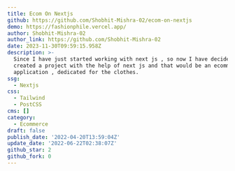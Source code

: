 ```yaml
---
title: Ecom On Nextjs
github: https://github.com/Shobhit-Mishra-02/ecom-on-nextjs
demo: https://fashionphile.vercel.app/
author: Shobhit-Mishra-02
author_link: https://github.com/Shobhit-Mishra-02
date: 2023-11-30T09:59:15.958Z
description: >-
  Since I have just started working with next js , so now I have decided to
  created a project with the help of next js and that would be an ecommerce
  application , dedicated for the clothes.
ssg:
  - Nextjs
css:
  - Tailwind
  - PostCSS
cms: []
category:
  - Ecommerce
draft: false
publish_date: '2022-04-20T13:59:04Z'
update_date: '2022-06-22T02:38:07Z'
github_star: 2
github_fork: 0
---
```

